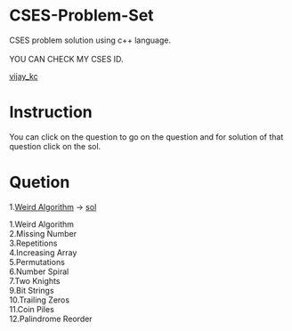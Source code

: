# CSES-Problem-Set
CSES problem solution using c++ language.<br><br>
YOU CAN CHECK MY CSES ID.<br>

[vijay_kc](https://cses.fi/user/202163)<br>
# Instruction
You can click on the question to go on the question and for solution of that question click on the sol.
# Quetion

 1.[Weird Algorithm](https://cses.fi/problemset/task/1068) -> [sol](https://github.com/vijay-kc/CSES-Problem-Set/blob/main/Weird_Algorithm.cpp)

1.Weird Algorithm<br>
2.Missing Number<br>
3.Repetitions<br>
4.Increasing Array<br>
5.Permutations<br>
6.Number Spiral<br>
7.Two Knights<br>
9.Bit Strings<br>
10.Trailing Zeros<br>
11.Coin Piles<br>
12.Palindrome Reorder
